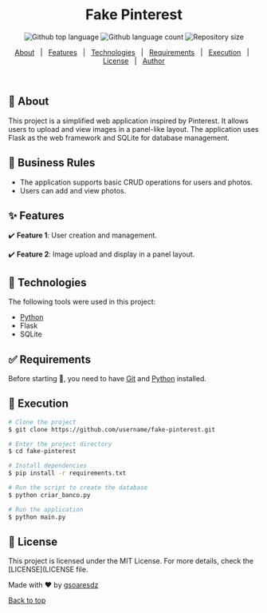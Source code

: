 <h1 align="center">Fake Pinterest</h1>
<p align="center">
  <img alt="Github top language" src="https://img.shields.io/github/languages/top/gsoaresdz/fake-pinterest?color=56BEB8">
  <img alt="Github language count" src="https://img.shields.io/github/languages/count/gsoaresdz/fake-pinterest?color=56BEB8">
  <img alt="Repository size" src="https://img.shields.io/github/repo-size/gsoaresdz/fake-pinterest?color=56BEB8">
</p>
<p align="center">
  <a href="#dart-about">About</a> &#xa0; | &#xa0; 
  <a href="#sparkles-features">Features</a> &#xa0; | &#xa0;
  <a href="#rocket-technologies">Technologies</a> &#xa0; | &#xa0;
  <a href="#white_check_mark-requirements">Requirements</a> &#xa0; | &#xa0;
  <a href="#checkered_flag-execution">Execution</a> &#xa0; | &#xa0;
  <a href="#memo-license">License</a> &#xa0; | &#xa0;
  <a href="https://github.com/gsoaresdz" target="_blank">Author</a>
</p>
<br>

## **:dart: About**

This project is a simplified web application inspired by Pinterest. It allows users to upload and view images in a panel-like layout. The application uses Flask as the web framework and SQLite for database management.

## **:memo: Business Rules**

- The application supports basic CRUD operations for users and photos.
- Users can add and view photos.

## **:sparkles: Features**

:heavy_check_mark: **Feature 1**: User creation and management.

:heavy_check_mark: **Feature 2**: Image upload and display in a panel layout.

## **:rocket: Technologies**

The following tools were used in this project:

- [Python](https://www.python.org/)
- Flask
- SQLite

## **:white_check_mark: Requirements**

Before starting :checkered_flag:, you need to have [Git](https://git-scm.com/) and [Python](https://www.python.org/) installed.

## **:checkered_flag: Execution**

```bash
# Clone the project
$ git clone https://github.com/username/fake-pinterest.git

# Enter the project directory
$ cd fake-pinterest

# Install dependencies
$ pip install -r requirements.txt

# Run the script to create the database
$ python criar_banco.py

# Run the application
$ python main.py
```

## :memo: License

This project is licensed under the MIT License. For more details, check the [LICENSE](LICENSE file.

Made with :heart: by <a href="https://github.com/gsoaresdz" target="_blank">gsoaresdz</a>

<a href="#top">Back to top</a>
